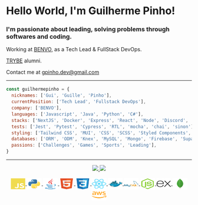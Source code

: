 # Hello World, I'm Guilherme Pinho!

### I'm passionate about **leading**, **solving problems** through **softwares** and **coding**.

Working at <a href="https://github.com/senioramais">BENVO</a>, as a Tech Lead & FullStack DevOps.

<a href="https://www.betrybe.com/">TRYBE</a> alumni.

Contact me at gpinho.dev@gmail.com

---

```javascript
const guilhermepinho = {
  nicknames: ['Gui', 'Guille', 'Pinho'],
  currentPosition: ['Tech Lead', 'Fullstack DevOps'],
  company: ['BENVO'],
  languages: ['Javascript', 'Java', 'Python', 'C#'],
  stacks: ['NextJS', 'Docker', 'Express', 'React', 'Node', 'Discord', 'AWS Cloud Computing', 'Terraform'],
  tests: ['Jest', 'Pytest', 'Cypress', 'RTL', 'mocha', 'chai', 'sinon'], 
  styling: ['Tailwind CSS', 'MUI', 'CSS', 'SCSS', 'Styled Components', 'ESLint'],
  databases: ['ORM', 'ODM', 'Knex', 'MySQL', 'Mongo', 'Firebase', 'Supabase'],
  passions: ['Challenges', 'Games', 'Sports', 'Leading'],
}
```
---

<div align="center">
  <a href="https://github.com/guillepinho">
  <img height="160em" src="https://github-readme-stats.vercel.app/api?username=guillepinho&show_icons=true&theme=dracula&include_all_commits=true&count_private=true"/>
  <img height="160em" src="https://github-readme-stats.vercel.app/api/top-langs/?username=guillepinho&layout=compact&langs_count=7&theme=dracula"/>
</div>

<div style="display: inline_block" align="center"><br>
  <img align="center" alt="guillepinho-Js" height="30" width="40" src="https://raw.githubusercontent.com/devicons/devicon/master/icons/javascript/javascript-plain.svg">
  <img align="center" alt="guillepinho-py" height="30" width="40" src="https://raw.githubusercontent.com/devicons/devicon/master/icons/python/python-original.svg">
  <img align="center" alt="guillepinho-Node" height="30" width="40" src="https://github.com/devicons/devicon/blob/master/icons/java/java-original.svg">
  <img align="center" alt="guillepinho-HTML" height="30" width="40" src="https://raw.githubusercontent.com/devicons/devicon/master/icons/html5/html5-original.svg">
  <img align="center" alt="guillepinho-CSS" height="30" width="40" src="https://raw.githubusercontent.com/devicons/devicon/master/icons/css3/css3-original.svg">
  <img align="center" alt="guillepinho-React" height="30" width="40" src="https://raw.githubusercontent.com/devicons/devicon/master/icons/react/react-original.svg">
  <img align="center" alt="guillepinho-Docker" height="30" width="40" src="https://github.com/devicons/devicon/blob/master/icons/docker/docker-original.svg">
  <img align="center" alt="guillepinho-SQL" height="30" width="40" src="https://github.com/devicons/devicon/blob/master/icons/mysql/mysql-original-wordmark.svg">
  <img align="center" alt="guillepinho-Node" height="30" width="40" src="https://github.com/devicons/devicon/blob/master/icons/nodejs/nodejs-original.svg">
  <img align="center" alt="guillepinho-Node" height="30" width="40" src="https://github.com/devicons/devicon/blob/master/icons/express/express-original.svg">
  <img align="center" alt="guillepinho-Node" height="30" width="40" src="https://github.com/devicons/devicon/blob/master/icons/mongodb/mongodb-original.svg">
  <img align="center" alt="guillepinho-aws" height="30" width="40" src="https://raw.githubusercontent.com/devicons/devicon/master/icons/amazonwebservices/amazonwebservices-plain-wordmark.svg">
</div>
  
